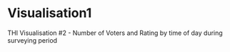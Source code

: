 # Visualisation1
THI Visualisation #2 - Number of Voters and Rating by time of day  during surveying period
